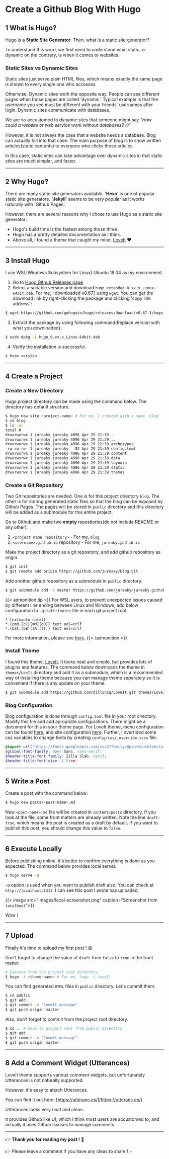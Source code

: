 # Create a Github Blog With Hugo



## 1 What is Hugo?

Hugo is a **Static Site Generator**. Then, what is a static site generator? 

To understand this word, we first need to understand what static, or dynamic on the contrary, is when it comes to websites.

### Static Sites vs Dynamic Sites

Static sites just serve plain HTML files, which means exactly the same page is shown to every single one who accesses.

Otherwise, Dynamic sites work the opposite way. People can see different pages when those pages are called 'dynamic.' Typical example is that the username you see must be different with your friends' usernames after login. Dynamic sites communicate with databases.

We are so accustomed to dynamic sites that someone might say _"How could a website or web service work without databases? :roll_eyes:"_ 

However, it is not always the case that a website needs a database. Blog can actually fall into that case. The main purpose of blog is to show written articles(static contents) to everyone who clicks those articles. 

In this case, static sites can take advantage over dynamic sites in that static sties are much simpler, and faster.

---

## 2 Why Hugo?

There are many static site generators available. '**Hexo**' is one of popular static site generators. '**Jekyll**' seems to be very popular as it works naturally with 'Github Pages'.

However, there are several reasons why I chose to use Hugo as a static site generator:

* Hugo's build time is the fastest among those three.
* Hugo has a pretty detailed documentation as I think.
* Above all, I found a theme that caught my mind. [LoveIt](https://github.com/dillonzq/LoveIt) :heart:

---

## 3 Install Hugo

I use WSL(Windows Subsystem for Linux) Ubuntu 18.04 as my environment.

1. Go to [Hugo Github Releases page](https://github.com/gohugoio/hugo/releases)
2. Select a suitable version and download `hugo_extended_0.xx.x_Linux-64bit.deb`. For me, I downloaded v0.67.1 using `wget`. You can get the download link by right-clicking the package and clicking 'copy link address':

```bash
$ wget https://github.com/gohugoio/hugo/releases/download/v0.67.1/hugo_extended_0.67.1_Linux-64bit.deb
```

3. Extract the package by using following command(Replace version with what you downloaded).

```bash
$ sudo dpkg -i hugo_0.xx.x_Linux-64bit.deb
```

4. Verify the installation is successful.

```bash
$ hugo version
```

---

## 4 Create a Project

### Create a New Directory

Hugo project directory can be made using the command below. The directory has default structure.

```bash
$ hugo new site <project-name> # For me, I created with a name 'blog'
$ cd blog
$ ls -al
total 0
drwxrwxrwx 1 jureaky jureaky 4096 Apr 29 21:39 .
drwxrwxrwx 1 jureaky jureaky 4096 Apr 29 21:39 ..
drwxrwxrwx 1 jureaky jureaky 4096 Apr 29 21:39 archetypes
-rw-rw-rw- 1 jureaky jureaky   82 Apr 29 21:39 config.toml
drwxrwxrwx 1 jureaky jureaky 4096 Apr 29 21:39 content
drwxrwxrwx 1 jureaky jureaky 4096 Apr 29 21:39 data
drwxrwxrwx 1 jureaky jureaky 4096 Apr 29 21:39 layouts
drwxrwxrwx 1 jureaky jureaky 4096 Apr 29 21:39 static
drwxrwxrwx 1 jureaky jureaky 4096 Apr 29 21:39 themes
```

### Create a Git Repository

Two Git repositories are needed. One is for this project directory `blog`. The other is for storing generated static files so that the blog can be exposed by Github Pages. The pages will be stored in `public` directory and this directory will be added as a submodule for this entire project.

Go to Github and make two **empty** repositories(do not include README or any other).

1. `<project name repository>` - For me, `blog`
2. `<username>.github.io` repository - For me, `jureaky.github.io`

Make the project directory as a git repository, and add github repository as origin

```bash
$ git init
$ git remote add origin https://github.com/jureaky/blog.git
```

Add another github repository as a submodule in `public` directory.

```bash
$ git submodule add -b master https://github.com/jureaky/jureaky.github.io.git public
```

{{< admonition tip >}}
For WSL users, to prevent unexpected issues caused by different line ending between Linux and Windows, add below configuration to `.gitattributes` file in each git project root.
```
* text=auto eol=lf
*.{cmd,[cC][mM][dD]} text eol=crlf
*.{bat,[bB][aA][tT]} text eol=crlf
```
For more information, please see [here](https://code.visualstudio.com/docs/remote/troubleshooting#_resolving-git-line-ending-issues-in-containers-resulting-in-many-modified-files).
{{< /admonition >}}

### Install Theme

I found this theme, [LoveIt](https://github.com/dillonzq/LoveIt). It looks neat and simple, but provides lots of plugins and features.
The command below downloads the theme in `themes/LovIt` directory and add it as a submodule, which is a recommended way of installing theme because you can manage theme seperately so it is convenient if there is any update on your theme. 

```bash
$ git submodule add https://github.com/dillonzq/LoveIt.git themes/LoveIt
```

### Blog Configuration

Blog configuration is done through `config.toml` file in your root directory. Modify this file and add apropriate configurations. There might be a document for this in your theme page.
For LoveIt theme, menu configuration can be found [here](https://hugoloveit.com/theme-documentation-basics/#basic-configuration), and site configuration [here](https://hugoloveit.com/theme-documentation-basics/#site-configuration).
Further, I overrided some css variables to change fonts by creating `config/css/_override.scss` file:
```scss
@import url('https://fonts.googleapis.com/css2?family=Open+Sans&family=Zilla+Slab&display=swap');
$global-font-family: Open Sans, sans-serif;
$header-title-font-family: Zilla Slab, serif;
$header-title-font-size: 1.5rem;
```

---

## 5 Write a Post

Create a post with the command below:

```bash
$ hugo new posts/<post-name>.md
```

New `<post-name>.md` file will be created in `content/posts` directory.
If you look at the file, some front matters are already written. Note the line `draft: true`, which means the post is created as a draft by default. If you want to publish this post, you should change this value to `false`.

---

## 6 Execute Locally

Before publishing online, it's better to confirm everything is done as you expected.
The command below provides local server.

```bash
$ hugo serve -D
```

`-D` option is used when you want to publish draft also. You can check at
`http://localhost:1313`.
I can see this post I wrote has uploaded.

{{< image src="images/local-screenshot.png" caption="Screenshot from `localhost`">}}

Wow !

---

## 7 Upload

Finally it's time to upload my first post ! :laughing:

Don't forget to change the value of  `draft` from `false` to `true` in the front matter.


```bash
# Execute from the project root directory.
$ hugo -t <theme-name> # For me, hugo -t LoveIt
```

You can find generated `HTML` files in `public` directory. Let's commit them.

```bash
$ cd public
$ git add .
$ git commit -m "Commit message"
$ git push origin master
```

Also, don't forget to commit from the project root directory.

```bash
$ cd .. # move to project root from public directory
$ git add .
$ git commit -m "Commit message"
$ git push origin master
```

---


## 8 Add a Comment Widget (Utterances)

LoveIt theme supports various comment widgets, but unfortunately Utterances is not naturally supported.

However, it's easy to attach Utterances.

You can find it out here: [https://utteranc.es/](https://utteranc.es/)

Utterances looks very neat and clean.

It provides Github like UI, which I think most users are accustomed to, and actually it uses Github Issuses to manage comments.

---

:point_right: **Thank you for reading my post !** :pray:

:point_right: Please leave a comment if you have any ideas to share ! :notes:

